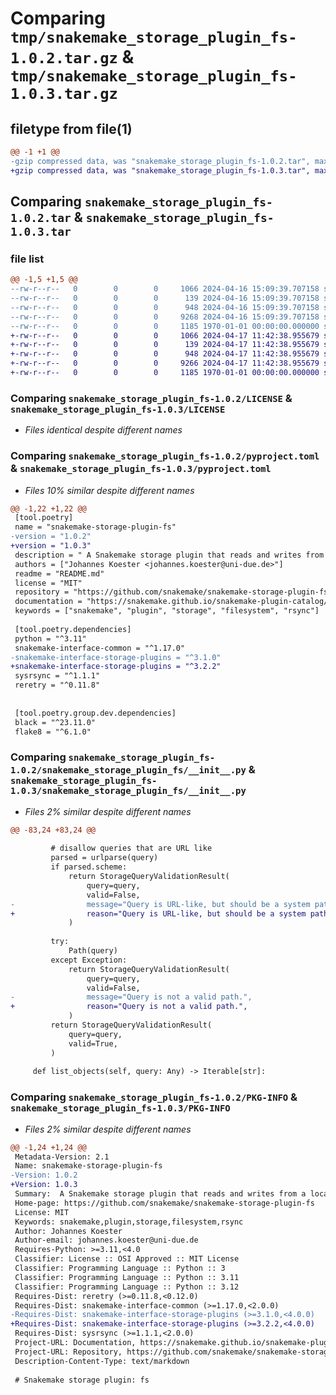 # Comparing `tmp/snakemake_storage_plugin_fs-1.0.2.tar.gz` & `tmp/snakemake_storage_plugin_fs-1.0.3.tar.gz`

## filetype from file(1)

```diff
@@ -1 +1 @@
-gzip compressed data, was "snakemake_storage_plugin_fs-1.0.2.tar", max compression
+gzip compressed data, was "snakemake_storage_plugin_fs-1.0.3.tar", max compression
```

## Comparing `snakemake_storage_plugin_fs-1.0.2.tar` & `snakemake_storage_plugin_fs-1.0.3.tar`

### file list

```diff
@@ -1,5 +1,5 @@
--rw-r--r--   0        0        0     1066 2024-04-16 15:09:39.707158 snakemake_storage_plugin_fs-1.0.2/LICENSE
--rw-r--r--   0        0        0      139 2024-04-16 15:09:39.707158 snakemake_storage_plugin_fs-1.0.2/README.md
--rw-r--r--   0        0        0      948 2024-04-16 15:09:39.707158 snakemake_storage_plugin_fs-1.0.2/pyproject.toml
--rw-r--r--   0        0        0     9268 2024-04-16 15:09:39.707158 snakemake_storage_plugin_fs-1.0.2/snakemake_storage_plugin_fs/__init__.py
--rw-r--r--   0        0        0     1185 1970-01-01 00:00:00.000000 snakemake_storage_plugin_fs-1.0.2/PKG-INFO
+-rw-r--r--   0        0        0     1066 2024-04-17 11:42:38.955679 snakemake_storage_plugin_fs-1.0.3/LICENSE
+-rw-r--r--   0        0        0      139 2024-04-17 11:42:38.955679 snakemake_storage_plugin_fs-1.0.3/README.md
+-rw-r--r--   0        0        0      948 2024-04-17 11:42:38.955679 snakemake_storage_plugin_fs-1.0.3/pyproject.toml
+-rw-r--r--   0        0        0     9266 2024-04-17 11:42:38.955679 snakemake_storage_plugin_fs-1.0.3/snakemake_storage_plugin_fs/__init__.py
+-rw-r--r--   0        0        0     1185 1970-01-01 00:00:00.000000 snakemake_storage_plugin_fs-1.0.3/PKG-INFO
```

### Comparing `snakemake_storage_plugin_fs-1.0.2/LICENSE` & `snakemake_storage_plugin_fs-1.0.3/LICENSE`

 * *Files identical despite different names*

### Comparing `snakemake_storage_plugin_fs-1.0.2/pyproject.toml` & `snakemake_storage_plugin_fs-1.0.3/pyproject.toml`

 * *Files 10% similar despite different names*

```diff
@@ -1,22 +1,22 @@
 [tool.poetry]
 name = "snakemake-storage-plugin-fs"
-version = "1.0.2"
+version = "1.0.3"
 description = " A Snakemake storage plugin that reads and writes from a locally mounted filesystem using rsync"
 authors = ["Johannes Koester <johannes.koester@uni-due.de>"]
 readme = "README.md"
 license = "MIT"
 repository = "https://github.com/snakemake/snakemake-storage-plugin-fs"
 documentation = "https://snakemake.github.io/snakemake-plugin-catalog/plugins/storage/fs.html"
 keywords = ["snakemake", "plugin", "storage", "filesystem", "rsync"]
 
 [tool.poetry.dependencies]
 python = "^3.11"
 snakemake-interface-common = "^1.17.0"
-snakemake-interface-storage-plugins = "^3.1.0"
+snakemake-interface-storage-plugins = "^3.2.2"
 sysrsync = "^1.1.1"
 reretry = "^0.11.8"
 
 
 [tool.poetry.group.dev.dependencies]
 black = "^23.11.0"
 flake8 = "^6.1.0"
```

### Comparing `snakemake_storage_plugin_fs-1.0.2/snakemake_storage_plugin_fs/__init__.py` & `snakemake_storage_plugin_fs-1.0.3/snakemake_storage_plugin_fs/__init__.py`

 * *Files 2% similar despite different names*

```diff
@@ -83,24 +83,24 @@
 
         # disallow queries that are URL like
         parsed = urlparse(query)
         if parsed.scheme:
             return StorageQueryValidationResult(
                 query=query,
                 valid=False,
-                message="Query is URL-like, but should be a system path instead.",
+                reason="Query is URL-like, but should be a system path instead.",
             )
 
         try:
             Path(query)
         except Exception:
             return StorageQueryValidationResult(
                 query=query,
                 valid=False,
-                message="Query is not a valid path.",
+                reason="Query is not a valid path.",
             )
         return StorageQueryValidationResult(
             query=query,
             valid=True,
         )
 
     def list_objects(self, query: Any) -> Iterable[str]:
```

### Comparing `snakemake_storage_plugin_fs-1.0.2/PKG-INFO` & `snakemake_storage_plugin_fs-1.0.3/PKG-INFO`

 * *Files 2% similar despite different names*

```diff
@@ -1,24 +1,24 @@
 Metadata-Version: 2.1
 Name: snakemake-storage-plugin-fs
-Version: 1.0.2
+Version: 1.0.3
 Summary:  A Snakemake storage plugin that reads and writes from a locally mounted filesystem using rsync
 Home-page: https://github.com/snakemake/snakemake-storage-plugin-fs
 License: MIT
 Keywords: snakemake,plugin,storage,filesystem,rsync
 Author: Johannes Koester
 Author-email: johannes.koester@uni-due.de
 Requires-Python: >=3.11,<4.0
 Classifier: License :: OSI Approved :: MIT License
 Classifier: Programming Language :: Python :: 3
 Classifier: Programming Language :: Python :: 3.11
 Classifier: Programming Language :: Python :: 3.12
 Requires-Dist: reretry (>=0.11.8,<0.12.0)
 Requires-Dist: snakemake-interface-common (>=1.17.0,<2.0.0)
-Requires-Dist: snakemake-interface-storage-plugins (>=3.1.0,<4.0.0)
+Requires-Dist: snakemake-interface-storage-plugins (>=3.2.2,<4.0.0)
 Requires-Dist: sysrsync (>=1.1.1,<2.0.0)
 Project-URL: Documentation, https://snakemake.github.io/snakemake-plugin-catalog/plugins/storage/fs.html
 Project-URL: Repository, https://github.com/snakemake/snakemake-storage-plugin-fs
 Description-Content-Type: text/markdown
 
 # Snakemake storage plugin: fs
```

